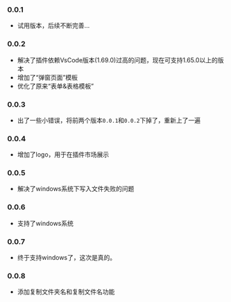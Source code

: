 ### 0.0.1

- 试用版本，后续不断完善...

### 0.0.2

- 解决了插件依赖VsCode版本(1.69.0)过高的问题，现在可支持1.65.0以上的版本
- 增加了“弹窗页面”模板
- 优化了原来“表单&表格模板”

### 0.0.3

- 出了一些小错误，将前两个版本`0.0.1`和`0.0.2`下掉了，重新上了一遍
### 0.0.4

- 增加了logo，用于在插件市场展示

### 0.0.5

- 解决了windows系统下写入文件失败的问题

### 0.0.6

- 支持了windows系统

### 0.0.7

- 终于支持windows了，这次是真的。

### 0.0.8

- 添加复制文件夹名和复制文件名功能